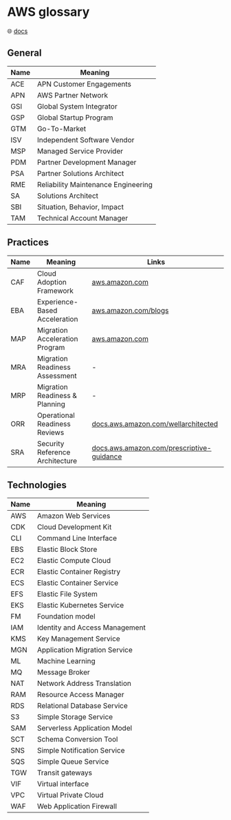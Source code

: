 # AWS glossary

🌐 [docs](https://docs.aws.amazon.com/glossary/latest/reference/glos-chap.html)

## General

Name | Meaning
-----|------------------------------------
ACE  | APN Customer Engagements
APN  | AWS Partner Network
GSI  | Global System Integrator
GSP  | Global Startup Program
GTM  | Go-To-Market
ISV  | Independent Software Vendor
MSP  | Managed Service Provider
PDM  | Partner Development Manager
PSA  | Partner Solutions Architect
RME  | Reliability Maintenance Engineering
SA   | Solutions Architect
SBI  | Situation, Behavior, Impact
TAM  | Technical Account Manager

## Practices

Name | Meaning                         | Links
-----|---------------------------------|--------------------------------------------------------------------------------------------------------------------------------------------------------------
CAF  | Cloud Adoption Framework        | [aws.amazon.com](https://aws.amazon.com/cloud-adoption-framework/)
EBA  | Experience-Based Acceleration   | [aws.amazon.com/blogs](https://aws.amazon.com/blogs/mt/level-up-your-cloud-transformation-with-experience-based-acceleration-eba/)
MAP  | Migration Acceleration Program  | [aws.amazon.com](https://aws.amazon.com/migration-acceleration-program/)
MRA  | Migration Readiness Assessment  | -
MRP  | Migration Readiness & Planning  | -
ORR  | Operational Readiness Reviews   | [docs.aws.amazon.com/wellarchitected](https://docs.aws.amazon.com/wellarchitected/latest/operational-readiness-reviews/wa-operational-readiness-reviews.html)
SRA  | Security Reference Architecture | [docs.aws.amazon.com/prescriptive-guidance](https://docs.aws.amazon.com/prescriptive-guidance/latest/security-reference-architecture/welcome.html)

## Technologies

Name | Meaning
-----|-------------------------------
AWS  | Amazon Web Services
CDK  | Cloud Development Kit
CLI  | Command Line Interface
EBS  | Elastic Block Store
EC2  | Elastic Compute Cloud
ECR  | Elastic Container Registry
ECS  | Elastic Container Service
EFS  | Elastic File System
EKS  | Elastic Kubernetes Service
FM   | Foundation model
IAM  | Identity and Access Management
KMS  | Key Management Service
MGN  | Application Migration Service
ML   | Machine Learning
MQ   | Message Broker
NAT  | Network Address Translation
RAM  | Resource Access Manager
RDS  | Relational Database Service
S3   | Simple Storage Service
SAM  | Serverless Application Model
SCT  | Schema Conversion Tool
SNS  | Simple Notification Service
SQS  | Simple Queue Service
TGW  | Transit gateways
VIF  | Virtual interface
VPC  | Virtual Private Cloud
WAF  | Web Application Firewall
